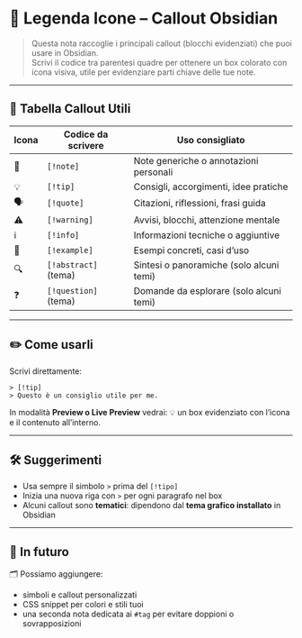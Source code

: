 # 📘 Legenda Icone – Callout Obsidian

> Questa nota raccoglie i principali callout (blocchi evidenziati) che puoi usare in Obsidian.  
> Scrivi il codice tra parentesi quadre per ottenere un box colorato con icona visiva, utile per evidenziare parti chiave delle tue note.

---

## 🧭 Tabella Callout Utili

| Icona | Codice da scrivere     | Uso consigliato                         |
|-------|------------------------|-----------------------------------------|
| 📝    | `[!note]`              | Note generiche o annotazioni personali  |
| 💡    | `[!tip]`               | Consigli, accorgimenti, idee pratiche   |
| 🗣️    | `[!quote]`             | Citazioni, riflessioni, frasi guida     |
| ⚠️    | `[!warning]`           | Avvisi, blocchi, attenzione mentale     |
| ℹ️    | `[!info]`              | Informazioni tecniche o aggiuntive      |
| 📘    | `[!example]`           | Esempi concreti, casi d’uso             |
| 🔍    | `[!abstract]` (tema)   | Sintesi o panoramiche (solo alcuni temi)|
| ❓    | `[!question]` (tema)   | Domande da esplorare (solo alcuni temi) |

---

## ✏️ Come usarli

Scrivi direttamente:

```
> [!tip]
> Questo è un consiglio utile per me.
```

In modalità **Preview o Live Preview** vedrai:
💡 un box evidenziato con l’icona e il contenuto all’interno.

---

## 🛠 Suggerimenti

- Usa sempre il simbolo `>` prima del `[!tipo]`
- Inizia una nuova riga con `>` per ogni paragrafo nel box
- Alcuni callout sono **tematici**: dipendono dal **tema grafico installato** in Obsidian

---

## 🔧 In futuro

🗂️ Possiamo aggiungere:
- simboli e callout personalizzati
- CSS snippet per colori e stili tuoi
- una seconda nota dedicata ai `#tag` per evitare doppioni o sovrapposizioni

